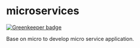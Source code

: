 # microservices

[![Greenkeeper badge](https://badges.greenkeeper.io/AlfieriChou/microservices.svg)](https://greenkeeper.io/)

Base on micro to develop micro service application.
